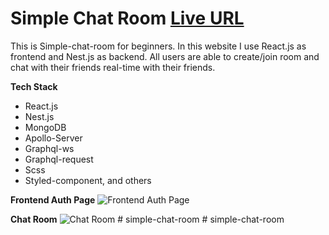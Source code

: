 # Simple Chat Room [Live URL](https://simple-chat-room.kyawzinthiha.com)

This is Simple-chat-room for beginners. In this website I use React.js as frontend and Nest.js as backend. All users are able to create/join room and chat with their friends real-time with their friends.

**Tech Stack**

- React.js
- Nest.js
- MongoDB
- Apollo-Server
- Graphql-ws
- Graphql-request
- Scss
- Styled-component, and others

**Frontend Auth Page**
![Frontend Auth Page](https://i.imgur.com/raFamv5.png)

**Chat Room**
![Chat Room](https://i.imgur.com/gSFpjok.png)
#   s i m p l e - c h a t - r o o m  
 #   s i m p l e - c h a t - r o o m  
 